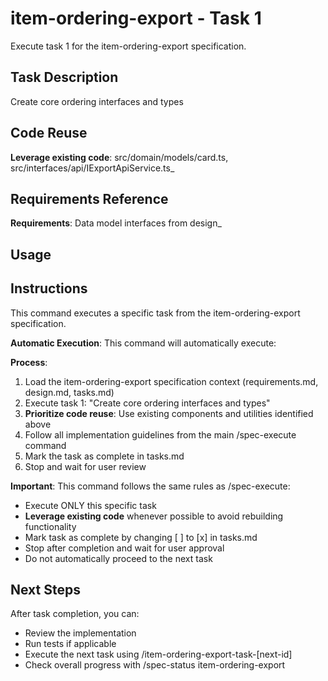 # item-ordering-export - Task 1

Execute task 1 for the item-ordering-export specification.

## Task Description
Create core ordering interfaces and types

## Code Reuse
**Leverage existing code**: src/domain/models/card.ts, src/interfaces/api/IExportApiService.ts_

## Requirements Reference
**Requirements**: Data model interfaces from design_

## Usage


## Instructions
This command executes a specific task from the item-ordering-export specification.

**Automatic Execution**: This command will automatically execute:


**Process**:
1. Load the item-ordering-export specification context (requirements.md, design.md, tasks.md)
2. Execute task 1: "Create core ordering interfaces and types"
3. **Prioritize code reuse**: Use existing components and utilities identified above
4. Follow all implementation guidelines from the main /spec-execute command
5. Mark the task as complete in tasks.md
6. Stop and wait for user review

**Important**: This command follows the same rules as /spec-execute:
- Execute ONLY this specific task
- **Leverage existing code** whenever possible to avoid rebuilding functionality
- Mark task as complete by changing [ ] to [x] in tasks.md
- Stop after completion and wait for user approval
- Do not automatically proceed to the next task

## Next Steps
After task completion, you can:
- Review the implementation
- Run tests if applicable
- Execute the next task using /item-ordering-export-task-[next-id]
- Check overall progress with /spec-status item-ordering-export
